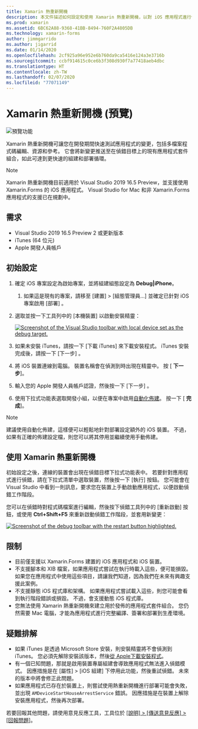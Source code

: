 ```yaml
---
title: Xamarin 熱重新開機
description: 本文件描述如何設定和使用 Xamarin 熱重新開機，以對 iOS 應用程式進行偵錯。
ms.prod: xamarin
ms.assetid: 6BC62A88-9368-41BB-8494-760F2A4805DB
ms.technology: xamarin-forms
author: jimmgarrido
ms.author: jigarrid
ms.date: 01/14/2020
ms.openlocfilehash: 2cf925a96e952e6b760da9ca5416e124a3e3716b
ms.sourcegitcommit: ccbf914615c0ce6b3f308d930f7a77418aeb4dbc
ms.translationtype: HT
ms.contentlocale: zh-TW
ms.lasthandoff: 02/07/2020
ms.locfileid: "77071149"
---
```

# <a name="xamarin-hot-restart-preview"></a>Xamarin 熱重新開機 (預覽)

![預覽功能](~/media/shared/preview.png)

Xamarin 熱重新開機可讓您在開發期間快速測試應用程式的變更，包括多檔案程式碼編輯、資源和參考。 它會將新變更推送至在偵錯目標上的現有應用程式套件組合，如此可達到更快速的組建和部署循環。

> [!NOTE]
> Xamarin 熱重新開機目前適用於 Visual Studio 2019 16.5 Preview，並支援使用 Xamarin.Forms 的 iOS 應用程式。 Visual Studio for Mac 和非 Xamarin.Forms 應用程式的支援已在規劃中。

## <a name="requirements"></a>需求

- Visual Studio 2019 16.5 Preview 2 或更新版本
- iTunes (64 位元)
- Apple 開發人員帳戶


## <a name="initial-setup"></a>初始設定

1. 確定 iOS 專案設定為啟始專案，並將組建組態設定為 **Debug|iPhone**。

   1. 如果這是現有的專案，請移至 [建置] > [組態管理員...]  並確定已針對 iOS 專案啟用 [部署]  。

2. 選取並按一下工具列中的 [本機裝置]  以啟動安裝精靈：

    [![](hot-restart-images/toolbar.png "Screenshot of the Visual Studio toolbar with local device set as the debug target.")](hot-restart-images/toolbar.png)

3. 如果未安裝 iTunes，請按一下 [下載 iTunes]  來下載安裝程式。 iTunes 安裝完成後，請按一下 [下一步]  。

4. 將 iOS 裝置連線到電腦。 裝置名稱會在偵測到時出現在精靈中。 按 [ **下一步**]。

5. 輸入您的 Apple 開發人員帳戶認證，然後按一下 [下一步]  。

6. 使用下拉式功能表選取開發小組，以便在專案中啟用[自動化佈建](~/ios/get-started/installation/device-provisioning/automatic-provisioning.md)。 按一下 [ **完成**]。

> [!NOTE]
> 建議使用自動化佈建，這樣便可以輕鬆地針對部署設定額外的 iOS 裝置。 不過，如果有正確的佈建設定檔，則您可以將其停用並繼續使用手動佈建。

## <a name="use-xamarin-hot-restart"></a>使用 Xamarin 熱重新開機
初始設定之後，連線的裝置會出現在偵錯目標下拉式功能表中。 若要針對應用程式進行偵錯，請在下拉式清單中選取裝置，然後按一下 [執行]  按鈕。 您可能會在 Visual Studio 中看到一則訊息，要求您在裝置上手動啟動應用程式，以便啟動偵錯工作階段。

您可以在偵錯時對程式碼檔案進行編輯，然後按下偵錯工具列中的 [重新啟動]  按鈕，或使用 **Ctrl+Shift+F5** 來重新啟動偵錯工作階段，並套用新變更：

[![](hot-restart-images/restart.png "Screenshot of the debug toolbar with the restart button highlighted.")](hot-restart-images/toolbar.png)

## <a name="limitations"></a>限制
- 目前僅支援以 Xamarin.Forms 建置的 iOS 應用程式和 iOS 裝置。
- 不支援腳本和 XIB 檔案，如果應用程式嘗試在執行時載入這些，便可能損毀。 如果您在應用程式中使用這些項目，請讓我們知道，因為我們在未來有興趣支援此案例。
- 不支援靜態 iOS 程式庫和架構。 如果應用程式嘗試載入這些，則您可能會看到執行階段錯誤或損毀。 不過，會支援動態 iOS 程式庫。
- 您無法使用 Xamarin 熱重新開機來建立用於發佈的應用程式套件組合。 您仍然需要 Mac 電腦，才能為應用程式進行完整編譯、簽署和部署到生產環境。

## <a name="troubleshoot"></a>疑難排解
- 如果 iTunes 是透過 Microsoft Store 安裝，則安裝精靈將不會偵測到 iTunes。 您必須先解除安裝該版本，然後[從 Apple下載安裝程式](https://go.microsoft.com/fwlink/?linkid=2101014)。
- 有一個已知問題，那就是啟用裝置專屬組建會導致應用程式無法進入偵錯模式。 因應措施是在 [屬性] > [iOS 組建]  下停用此功能，然後重試偵錯。 未來的版本中將會修正此問題。
- 如果應用程式已存在於裝置上，則嘗試使用熱重新開機進行部署可能會失敗，並出現 `AMDeviceStartHouseArrestService` 錯誤。 因應措施是在裝置上解除安裝應用程式，然後再次部署。

若要回報其他問題，請使用意見反應工具，工具位於 [[說明] > [傳送意見反應] > [回報問題]](/visualstudio/ide/feedback-options?view=vs-2019#report-a-problem)。
